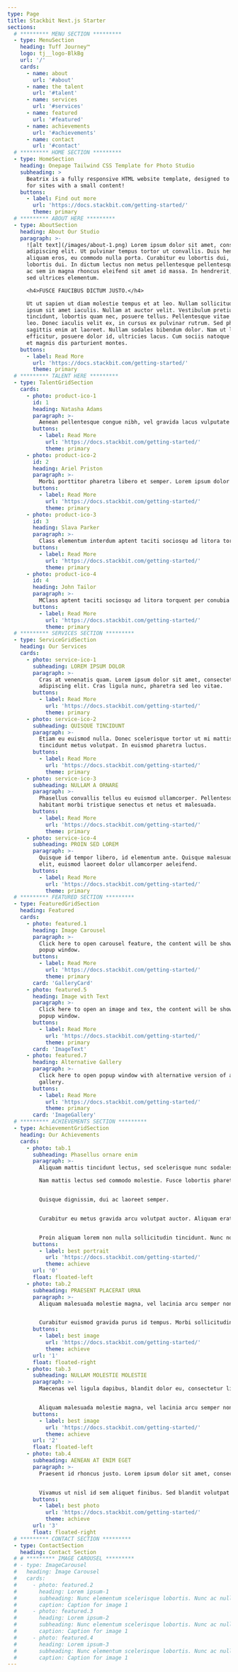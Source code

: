 ```yaml
---
type: Page
title: Stackbit Next.js Starter
sections:
  # ********* MENU SECTION *********
  - type: MenuSection
    heading: Tuff Journey™
    logo: tj__logo-BlkBg
    url: '/'
    cards:
      - name: about
        url: '#about'
      - name: the talent
        url: '#talent'
      - name: services
        url: '#services'
      - name: featured
        url: '#featured'
      - name: achievements
        url: '#achievements'
      - name: contact
        url: '#contact'
  # ********* HOME SECTION *********
  - type: HomeSection
    heading: Onepage Tailwind CSS Template for Photo Studio
    subheading: >
      Beatrix is a fully responsive HTML website template, designed to be ideal
      for sites with a small content!
    buttons:
      - label: Find out more
        url: 'https://docs.stackbit.com/getting-started/'
        theme: primary
  # ********* ABOUT HERE *********
  - type: AboutSection
    heading: About Our Studio
    paragraph: >-
      ![alt text](/images/about-1.png) Lorem ipsum dolor sit amet, consectetur
      adipiscing elit. Ut pulvinar tempus tortor ut convallis. Duis hendrerit
      aliquam eros, eu commodo nulla porta. Curabitur eu lobortis dui, eu
      lobortis dui. In dictum lectus non metus pellentesque pellentesque. Donec
      ac sem in magna rhoncus eleifend sit amet id massa. In hendrerit, purus
      sed ultrices elementum. 

      <h4>FUSCE FAUCIBUS DICTUM JUSTO.</h4>

      Ut ut sapien ut diam molestie tempus et at leo. Nullam sollicitudin non
      ipsum sit amet iaculis. Nullam at auctor velit. Vestibulum pretium diam
      tincidunt, lobortis quam nec, posuere tellus. Pellentesque vitae sapien
      leo. Donec iaculis velit ex, in cursus ex pulvinar rutrum. Sed pharetra
      sagittis enim at laoreet. Nullam sodales bibendum dolor. Nam ut leo
      efficitur, posuere dolor id, ultricies lacus. Cum sociis natoque penatibus
      et magnis dis parturient montes.
    buttons:
      - label: Read More
        url: 'https://docs.stackbit.com/getting-started/'
        theme: primary
  # ********* TALENT HERE *********
  - type: TalentGridSection
    cards:
      - photo: product-ico-1
        id: 1
        heading: Natasha Adams
        paragraph: >-
          Aenean pellentesque congue nibh, vel gravida lacus vulputate ut. Praesent sit amet urna porta ipsum volutpat condimentum vitae adipiscing est. Praesent vestibulum nec sapien ac elementum. Etiam scelerisque elementum fringilla.
        buttons:
          - label: Read More
            url: 'https://docs.stackbit.com/getting-started/'
            theme: primary
      - photo: product-ico-2
        id: 2
        heading: Ariel Priston
        paragraph: >-
          Morbi porttitor pharetra libero et semper. Lorem ipsum dolor sit amet, consectetur adipiscing elit. Class aptent taciti sociosqu ad litora torquent per conubia nostra, per inceptos himenaeos. Proin sodales auctor ligula eget hendrerit fermentum.
        buttons:
          - label: Read More
            url: 'https://docs.stackbit.com/getting-started/'
            theme: primary
      - photo: product-ico-3
        id: 3
        heading: Slava Parker
        paragraph: >-
          Class elementum interdum aptent taciti sociosqu ad litora torquent per conubia nostra, per inceptos himenaeos. Class aptent taciti sociosqu. Proin sodales auctor ligula eget hendrerit fermentum fermentum. Morbi porttitor pharetra libero et semper.
        buttons:
          - label: Read More
            url: 'https://docs.stackbit.com/getting-started/'
            theme: primary
      - photo: product-ico-4
        id: 4
        heading: John Tailor
        paragraph: >-
          MClass aptent taciti sociosqu ad litora torquent per conubia nostra, per inceptos himenaeos. Class aptent taciti sociosqu. Proin sodales auctor ligula eget hendrerit fermentum fermentum. Morbi porttitor pharetra libero et semper elementum interdum.
        buttons:
          - label: Read More
            url: 'https://docs.stackbit.com/getting-started/'
            theme: primary
  # ********* SERVICES SECTION *********
  - type: ServiceGridSection
    heading: Our Services
    cards:
      - photo: service-ico-1
        subheading: LOREM IPSUM DOLOR
        paragraph: >-
          Cras at venenatis quam. Lorem ipsum dolor sit amet, consectetur
          adipiscing elit. Cras ligula nunc, pharetra sed leo vitae.
        buttons:
          - label: Read More
            url: 'https://docs.stackbit.com/getting-started/'
            theme: primary
      - photo: service-ico-2
        subheading: QUISQUE TINCIDUNT
        paragraph: >-
          Etiam eu euismod nulla. Donec scelerisque tortor ut mi mattis, vel
          tincidunt metus volutpat. In euismod pharetra luctus.
        buttons:
          - label: Read More
            url: 'https://docs.stackbit.com/getting-started/'
            theme: primary
      - photo: service-ico-3
        subheading: NULLAM A ORNARE
        paragraph: >-
          Phasellus convallis tellus eu euismod ullamcorper. Pellentesque
          habitant morbi tristique senectus et netus et malesuada.
        buttons:
          - label: Read More
            url: 'https://docs.stackbit.com/getting-started/'
            theme: primary
      - photo: service-ico-4
        subheading: PROIN SED LOREM
        paragraph: >-
          Quisque id tempor libero, id elementum ante. Quisque malesuada ante
          elit, euismod laoreet dolor ullamcorper aeleifend.
        buttons:
          - label: Read More
            url: 'https://docs.stackbit.com/getting-started/'
            theme: primary
  # ********* FEATURED SECTION *********
  - type: FeaturedGridSection
    heading: Featured
    cards:
      - photo: featured.1
        heading: Image Carousel
        paragraph: >-
          Click here to open carousel feature, the content will be showwn in
          popup window.
        buttons:
          - label: Read More
            url: 'https://docs.stackbit.com/getting-started/'
            theme: primary
        card: 'GalleryCard'
      - photo: featured.5
        heading: Image with Text
        paragraph: >-
          Click here to open an image and tex, the content will be showwn in
          popup window.
        buttons:
          - label: Read More
            url: 'https://docs.stackbit.com/getting-started/'
            theme: primary
        card: 'ImageText'
      - photo: featured.7
        heading: Alternative Gallery
        paragraph: >-
          Click here to open popup window with alternative version of an image
          gallery.
        buttons:
          - label: Read More
            url: 'https://docs.stackbit.com/getting-started/'
            theme: primary
        card: 'ImageGallery'
  # ********* ACHIEVEMENTS SECTION *********
  - type: AchievementGridSection
    heading: Our Achievements
    cards:
      - photo: tab.1
        subheading: Phasellus ornare enim
        paragraph: >-
          Aliquam mattis tincidunt lectus, sed scelerisque nunc sodales.

          Nam mattis lectus sed commodo molestie. Fusce lobortis pharetra egestas. Nunc non ligula commodo, lobortis orci sit amet, molestie eros.


          Quisque dignissim, dui ac laoreet semper.


          Curabitur eu metus gravida arcu volutpat auctor. Aliquam erat volutpat. Duis a faucibus nibh, vitae viverra dolor. Duis scelerisque accumsan condimentum.


          Proin aliquam lorem non nulla sollicitudin tincidunt. Nunc non ligula commodo, lobortis orci sit amet, molestie eros.
        buttons:
          - label: best portrait
            url: 'https://docs.stackbit.com/getting-started/'
            theme: achieve
        url: '0'
        float: floated-left
      - photo: tab.2
        subheading: PRAESENT PLACERAT URNA
        paragraph: >-
          Aliquam malesuada molestie magna, vel lacinia arcu semper non. Morbi in dictum ante, quis euismod odio. Maecenas vel ligula dapibus, blandit dolor eu, consectetur ligula. Quisque dignissim, dui ac laoreet semper, sapien massa posuere risus, sed blandit eros nunc sit amet orci. Proin aliquam lorem non nulla sollicitudin tincidunt. Aenean ultrices vehicula elit, at venenatis orci facilisis sed.


          Curabitur euismod gravida purus id tempus. Morbi sollicitudin ex in felis volutpat, a molestie arcu mollis. Vivamus ut nisl id sem aliquet finibus. Sed blandit volutpat velit pretium auctor. Quisque in purus quam. Ut at dictum libero, tristique egestas libero. Nulla egestas cursus finibus. Cras sit amet dolor massa. Praesent eget metus sit amet tellus sagittis sollicitudin. Maecenas vel ligula dapibus, blandit dolor eu, consectetur ligula.
        buttons:
          - label: best image
            url: 'https://docs.stackbit.com/getting-started/'
            theme: achieve
        url: '1'
        float: floated-right
      - photo: tab.3
        subheading: NULLAM MOLESTIE MOLESTIE
        paragraph: >-
          Maecenas vel ligula dapibus, blandit dolor eu, consectetur ligula. Curabitur euismod gravida purus id tempus. Morbi sollicitudin ex in felis volutpat, a molestie arcu mollis. Vivamus ut nisl id sem aliquet finibus. Sed blandit volutpat velit pretium auctor. Quisque in purus quam. Ut at dictum libero, tristique egestas libero. Nulla egestas cursus finibus. Cras sit amet dolor massa. Praesent eget metus sit amet tellus sagittis sollicitudin.


          Aliquam malesuada molestie magna, vel lacinia arcu semper non. Morbi in dictum ante, quis euismod odio. Maecenas vel ligula dapibus, blandit dolor eu, consectetur ligula. Quisque dignissim, dui ac laoreet semper, sapien massa posuere risus, sed blandit eros nunc sit amet orci. Proin aliquam lorem non nulla sollicitudin tincidunt. Aenean ultrices vehicula elit, blandit volutpat velit at venenatis orci facilisis sed.
        buttons:
          - label: best image
            url: 'https://docs.stackbit.com/getting-started/'
            theme: achieve
        url: '2'
        float: floated-left
      - photo: tab.4
        subheading: AENEAN AT ENIM EGET
        paragraph: >-
          Praesent id rhoncus justo. Lorem ipsum dolor sit amet, consectetur adipiscing elit. Aliquam ante arcu, rhoncus tempor vestibulum vel, imperdiet a enim. Duis dignissim lacus a ante dignissim rhoncus. Integer luctus felis sed augue sagittis maximus. Vestibulum posuere ac dolor id tristique. Phasellus imperdiet erat lacinia velit rutrum vestibulum. Quisque dignissim, dui ac laoreet semper, tristique egestas libero sapien massa posuere risus, sed blandit eros nunc sit amet orci.


          Vivamus ut nisl id sem aliquet finibus. Sed blandit volutpat velit pretium auctor. Quisque in purus quam. Ut at dictum libero, tristique egestas libero. Mauris commodo ante magna, sed sollicitudin nunc ornare ac. Nunc id elit vel orci aliquet euismod tristique vitae orci. Pellentesque quam arcu, tristique egestas libero rutrum blandit orci non, accumsan cursus lectus. Phasellus eros leo, luctus eget lacus a, ullamcorper luctus ante.
        buttons:
          - label: best photo
            url: 'https://docs.stackbit.com/getting-started/'
            theme: achieve
        url: '3'
        float: floated-right
  # ********* CONTACT SECTION *********
  - type: ContactSection
    heading: Contact Section
  # # ********* IMAGE CAROUSEL *********
  # - type: ImageCarousel
  #   heading: Image Carousel
  #   cards:
  #     - photo: featured.2
  #       heading: Lorem ipsum-1
  #       subheading: Nunc elementum scelerisque lobortis. Nunc ac nulla posuere, interdum massa at, condimentum orci. Nunc a leo suscipit, pretium arcu eu.
  #       caption: Caption for image 1
  #     - photo: featured.3
  #       heading: Lorem ipsum-2
  #       subheading: Nunc elementum scelerisque lobortis. Nunc ac nulla posuere, interdum massa at, condimentum orci. Nunc a leo suscipit, pretium arcu eu.
  #       caption: Caption for image 1
  #     - photo: featured.4
  #       heading: Lorem ipsum-3
  #       subheading: Nunc elementum scelerisque lobortis. Nunc ac nulla posuere, interdum massa at, condimentum orci. Nunc a leo suscipit, pretium arcu eu.
  #       caption: Caption for image 1
---
```

